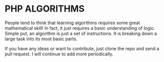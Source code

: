 # PHP ALGORITHMS

People tend to think that learning algorithms requires some great 
mathematical skill! In fact, it just requires a basic understanding of
logic. Simple put, an algorithm is just a set of instructions. It is 
breaking down a large task into its most basic parts.

If you have any ideas or want to contribute, just clone the repo
and send a pull request. I will continue to add more periodically.

